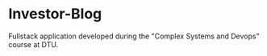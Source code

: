 # Investor-Blog
 Fullstack application developed during the "Complex Systems and Devops" course at DTU.
